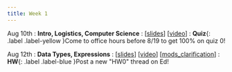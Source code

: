 ```yaml
---
title: Week 1
---
```


Aug 10th
: **Intro, Logistics, Computer Science**
  : [[slides](https://docs.google.com/presentation/d/1dUQp4kdTE5fZprGSWgJbdlsWQaUYvoZ_/edit?usp=sharing&ouid=114310739312164916072&rtpof=true&sd=true)] [[video](https://www.youtube.com/watch?v=OfQASGwrwro)]
: **Quiz**{: .label .label-yellow }Come to office hours before 8/19 to get 100% on quiz 0!

Aug 12th
: **Data Types, Expressions**
  : [[slides](https://docs.google.com/presentation/d/1OuFOKPBv-22oFXEehs27R4yj_puY3dJK/edit?usp=sharing&ouid=114310739312164916072&rtpof=true&sd=true)] [[video](https://www.youtube.com/watch?v=6GjYEuYMIOo)] [[mods_clarification](https://youtu.be/PXwjEArfYZ4)]
: **HW**{: .label .label-blue }Post a new "HW0" thread on Ed!

